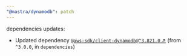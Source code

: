 ```yaml
---
"@mastra/dynamodb": patch
---
```

dependencies updates:
  - Updated dependency [`@aws-sdk/client-dynamodb@^3.821.0` ↗︎](https://www.npmjs.com/package/@aws-sdk/client-dynamodb/v/3.821.0) (from `^3.0.0`, in `dependencies`)
